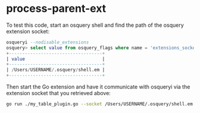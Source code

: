 # process-parent-ext

To test this code, start an osquery shell and find the path of the osquery extension socket:

```sql
osqueryi --nodisable_extensions
osquery> select value from osquery_flags where name = 'extensions_socket';
+-----------------------------------+
| value                             |
+-----------------------------------+
| /Users/USERNAME/.osquery/shell.em |
+-----------------------------------+
```

Then start the Go extension and have it communicate with osqueryi via the extension socket that you retrieved above:

```bash
go run ./my_table_plugin.go --socket /Users/USERNAME/.osquery/shell.em
```
